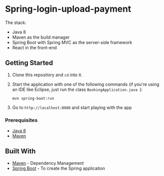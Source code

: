 # Spring-login-upload-payment
The stack:
- Java 8
- Maven as the build manager
- Spring Boot with Spring MVC as the server-side framework
- React in the front-end

## Getting Started
1. Clone this repository and `cd` into it.
2. Start the application with one of the following commands (if you're using an IDE like Eclipse, just run the class `BookingApplication.java `):

    ```
    mvn spring-boot:run
    ```
    
5. Go to `http://localhost:8080` and start playing with the app

### Prerequisites
- [Java 8](http://www.oracle.com/technetwork/java/javase/downloads/jdk8-downloads-2133151.html)
- [Maven](https://maven.apache.org/download.cgi)

## Built With
* [Maven](https://maven.apache.org/) - Dependency Management
* [Spring Boot](https://projects.spring.io/spring-boot/) - To create the Spring application

